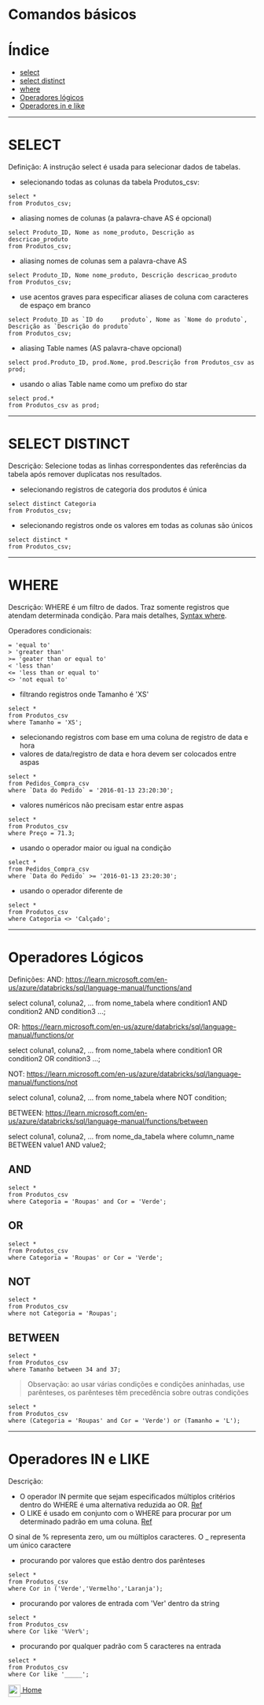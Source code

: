 # Comandos básicos

# Índice
- [select](#select)
- [select distinct](#select-distinct)
- [where](#where)
- [Operadores lógicos](#operadores-lógicos)
- [Operadores in e like](#operadores-in-e-like)


---

# SELECT

Definição: A instrução select é usada para selecionar dados de tabelas.


- selecionando todas as colunas da tabela Produtos_csv:
```
select *
from Produtos_csv;
```

- aliasing nomes de colunas (a palavra-chave AS é opcional)
```
select Produto_ID, Nome as nome_produto, Descrição as descricao_produto
from Produtos_csv;
```

- aliasing nomes de colunas sem a palavra-chave AS
```
select Produto_ID, Nome nome_produto, Descrição descricao_produto
from Produtos_csv;
```

- use acentos graves para especificar aliases de coluna com caracteres de espaço em branco
```
select Produto_ID as `ID do 	produto`, Nome as `Nome do produto`, Descrição as `Descrição do produto`
from Produtos_csv;
```

- aliasing Table names (AS palavra-chave opcional)
```
select prod.Produto_ID, prod.Nome, prod.Descrição from Produtos_csv as prod;
```

- usando o alias Table name como um prefixo do star
```
select prod.*
from Produtos_csv as prod;
```



---

# SELECT DISTINCT


Descrição: Selecione todas as linhas correspondentes das referências da tabela após remover duplicatas nos resultados.

- selecionando registros de categoria dos produtos é única
```
select distinct Categoria
from Produtos_csv;
```

- selecionando registros onde os valores em todas as colunas são únicos
```
select distinct *
from Produtos_csv;
```

---

# WHERE

Descrição: WHERE é um filtro de dados. Traz somente registros que atendam determinada condição. Para mais detalhes, [Syntax where](https://learn.microsoft.com/en-us/azure/databricks/sql/language-manual/sql-ref-syntax-qry-select-where).


Operadores condicionais:
```
= 'equal to'
> 'greater than'
>= 'geater than or equal to'
< 'less than'
<= 'less than or equal to'
<> 'not equal to'
````


- filtrando registros onde Tamanho é 'XS'
```
select *
from Produtos_csv
where Tamanho = 'XS';
```

- selecionando registros com base em uma coluna de registro de data e hora
- valores de data/registro de data e hora devem ser colocados entre aspas
```
select *
from Pedidos_Compra_csv
where `Data do Pedido` = '2016-01-13 23:20:30';
```

- valores numéricos não precisam estar entre aspas
```
select *
from Produtos_csv
where Preço = 71.3;
```

- usando o operador maior ou igual na condição
```
select *
from Pedidos_Compra_csv
where `Data do Pedido` >= '2016-01-13 23:20:30';
```

- usando o operador diferente de
```
select *
from Produtos_csv
where Categoria <> 'Calçado';
```

---


# Operadores Lógicos

Definições:
AND:
https://learn.microsoft.com/en-us/azure/databricks/sql/language-manual/functions/and

select coluna1, coluna2, ...
from nome_tabela
where condition1 AND condition2 AND condition3 ...;

OR:
https://learn.microsoft.com/en-us/azure/databricks/sql/language-manual/functions/or

select coluna1, coluna2, ...
from nome_tabela
where condition1 OR condition2 OR condition3 ...;

NOT:
https://learn.microsoft.com/en-us/azure/databricks/sql/language-manual/functions/not

select coluna1, coluna2, ...
from nome_tabela
where NOT condition;


BETWEEN:
https://learn.microsoft.com/en-us/azure/databricks/sql/language-manual/functions/between

select coluna1, coluna2, ...
from nome_da_tabela
where column_name BETWEEN value1 AND value2;


## AND
```
select *
from Produtos_csv
where Categoria = 'Roupas' and Cor = 'Verde';
```

## OR
```
select *
from Produtos_csv
where Categoria = 'Roupas' or Cor = 'Verde';
```

## NOT
```
select *
from Produtos_csv
where not Categoria = 'Roupas';
```

## BETWEEN
```
select *
from Produtos_csv
where Tamanho between 34 and 37;
```

> Observação: ao usar várias condições e condições aninhadas, use parênteses, os parênteses têm precedência sobre outras condições
```
select *
from Produtos_csv
where (Categoria = 'Roupas' and Cor = 'Verde') or (Tamanho = 'L');
```

---

# Operadores IN e LIKE

Descrição:
- O operador IN permite que sejam especificados múltiplos critérios dentro do WHERE é uma alternativa reduzida ao OR. [Ref](https://learn.microsoft.com/en-us/azure/databricks/sql/language-manual/functions/in)
- O LIKE é usado em conjunto com o WHERE para procurar por um determinado padrão em uma coluna. [Ref](https://learn.microsoft.com/en-us/azure/databricks/sql/language-manual/functions/like)

O sinal de % representa zero, um ou múltiplos caracteres.
O _ representa um único caractere

- procurando por valores que estão dentro dos parênteses
```
select *
from Produtos_csv
where Cor in ('Verde','Vermelho','Laranja');
```

- procurando por valores de entrada com 'Ver' dentro da string
```
select *
from Produtos_csv
where Cor like '%Ver%';
```

- procurando por qualquer padrão com 5 caracteres na entrada
```
select *
from Produtos_csv
where Cor like '_____';
````

[<img align="center" src="../imagens/00_general/botao-home.png" height="25" width="25"/> Home](../README.md)